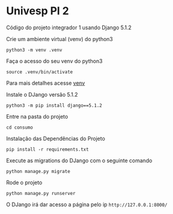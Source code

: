 # Univesp PI 2
Código do projeto integrador 1 usando Django 5.1.2

Crie um ambiente virtual (venv) do python3 

```python3 -m venv .venv```

Faça o acesso do seu venv do python3

```source .venv/bin/activate```

Para mais detalhes acesse [venv](https://docs.python.org/pt-br/3/library/venv.html)

Instale o DJango versão 5.1.2

```python3 -m pip install django==5.1.2```

Entre na pasta do projeto 

```cd consumo```

Instalação das Dependências do Projeto

```pip install -r requirements.txt```

Execute as migrations do DJango com o seguinte comando

```python manage.py migrate```

Rode o projeto

```python manage.py runserver```

O DJango irá dar acesso a página pelo ip ```http://127.0.0.1:8000/```
